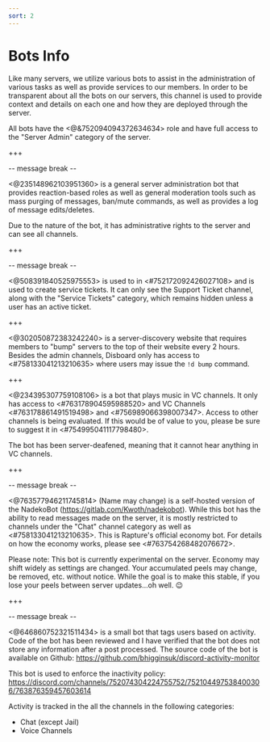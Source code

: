 ```yaml
---
sort: 2
---
```


# Bots Info

Like many servers, we utilize various bots to assist in the administration of various tasks as well as provide services to our members.  In order to be transparent about all the bots on our servers, this channel is used to provide context and details on each one and how they are deployed through the server.

All bots have the <@&752094094372634634> role and have full access to the "Server Admin" category of the server.

+++

-- message break --

<@235148962103951360> is a general server administration bot that provides reaction-based roles as well as general moderation tools such as mass purging of messages, ban/mute commands, as well as provides a log of message edits/deletes.

Due to the nature of the bot, it has administrative rights to the server and can see all channels.

+++

-- message break --

<@508391840525975553> is used to in <#752172092426027108> and is used to create service tickets.  It can only see the Support Ticket channel, along with the "Service Tickets" category, which remains hidden unless a user has an active ticket.

+++

<@302050872383242240> is a server-discovery website that requires members to "bump" servers to the top of their website every 2 hours.  Besides the admin channels, Disboard only has access to <#758133041213210635> where users may issue the `!d bump` command.

+++

<@234395307759108106> is a bot that plays music in VC channels. It only has access to <#763178904595988520> and VC Channels <#763178861491519498> and <#756989066398007347>. Access to other channels is being evaluated. If this would be of value to you, please be sure to suggest it in <#754995041117798480>.

The bot has been server-deafened, meaning that it cannot hear anything in VC channels.

+++

-- message break --

<@763577946211745814> (Name may change) is a self-hosted version of the NadekoBot (<https://gitlab.com/Kwoth/nadekobot>).  While this bot has the ability to read messages made on the server, it is mostly restricted to channels under the "Chat" channel category as well as <#758133041213210635>.  This is Rapture's official economy bot.  For details on how the economy works, please see <#763754268482076672>.

Please note: This bot is currently experimental on the server.  Economy may shift widely as settings are changed.  Your accumulated peels may change, be removed, etc. without notice.  While the goal is to make this stable, if you lose your peels between server updates...oh well.  :wink:

+++

-- message break --

<@646860752321511434> is a small bot that tags users based on activity.  Code of the bot has been reviewed and I have verified that the bot does not store any information after a post processed.  The source code of the bot is available on Github: <https://github.com/bhigginsuk/discord-activity-monitor>


This bot is used to enforce the inactivity policy: https://discord.com/channels/752074304224755752/752104497538400306/763876359457603614

Activity is tracked in the all the channels in the following categories:
- Chat (except Jail)
- Voice Channels
